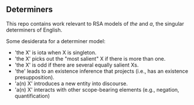## Determiners

This repo contains work relevant to RSA models of *the* and *a*, the singular determiners of English.

Some desiderata for a determiner model: 

- 'the X' is iota when X is singleton. 
- 'the X' picks out the "most salient" X if there is more than one.
- 'the X' is odd if there are several equally salient Xs.
- 'the' leads to an existence inference that projects (i.e., has an existence presupposition).
- 'a(n) X' introduces a new entity into discourse.
- 'a(n) X' interacts with other scope-bearing elements (e.g., negation, quantification) 





